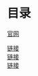# 目录

[官网](http://www.deltavsoft.com)

[链接](https://www.cnblogs.com/hbccdf/p/rcf_demo.html)  
[链接](https://www.cnblogs.com/hbccdf/p/RCF_introduce.html)  
[链接](http://blog.csdn.net/swartz_lubel/article/details/76423470)
